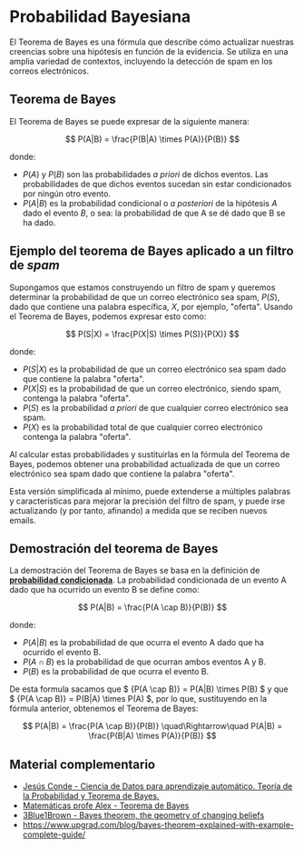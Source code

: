 # Probabilidad Bayesiana

El Teorema de Bayes es una fórmula que describe cómo actualizar nuestras creencias sobre una hipótesis en función de la evidencia. Se utiliza en una amplia variedad de contextos, incluyendo la detección de spam en los correos electrónicos.

## Teorema de Bayes

El Teorema de Bayes se puede expresar de la siguiente manera:

$$ P(A|B) = \frac{P(B|A) \times P(A)}{P(B)} $$

donde:

- $P(A)$ y $P(B)$ son las probabilidades *a priori* de dichos eventos. Las probabilidades de que dichos eventos sucedan sin estar condicionados por ningún otro evento.
- $P(A|B)$ es la probabilidad condicional o *a posteriori* de la hipótesis $A$ dado el evento $B$, o sea: la probabilidad de que A se dé dado que B se ha dado.

## Ejemplo del teorema de Bayes aplicado a un filtro de *spam*

Supongamos que estamos construyendo un filtro de spam y queremos determinar la probabilidad de que un correo electrónico sea spam, $P(S)$, dado que contiene una palabra específica, $X$, por ejemplo, "oferta". Usando el Teorema de Bayes, podemos expresar esto como:

$$ P(S|X) = \frac{P(X|S) \times P(S)}{P(X)} $$

donde:

- $P(S|X)$ es la probabilidad de que un correo electrónico sea spam dado que contiene la palabra "oferta".
- $P(X|S)$ es la probabilidad de que un correo electrónico, siendo spam, contenga la palabra "oferta".
- $P(S)$ es la probabilidad *a priori* de que cualquier correo electrónico sea spam.
- $P(X)$ es la probabilidad total de que cualquier correo electrónico contenga la palabra "oferta".

Al calcular estas probabilidades y sustituirlas en la fórmula del Teorema de Bayes, podemos obtener una probabilidad actualizada de que un correo electrónico sea spam dado que contiene la palabra "oferta".

Esta versión simplificada al mínimo, puede extenderse a múltiples palabras y características para mejorar la precisión del filtro de spam, y puede irse actualizando (y por tanto, afinando) a medida que se reciben nuevos emails.

## Demostración del teorema de Bayes

La demostración del Teorema de Bayes se basa en la definición de [**probabilidad condicionada**](https://es.wikipedia.org/wiki/Probabilidad_condicionada). La probabilidad condicionada de un evento A dado que ha ocurrido un evento B se define como:

$$ P(A|B) = \frac{P(A \cap B)}{P(B)} $$

donde:

- $P(A|B)$ es la probabilidad de que ocurra el evento A dado que ha ocurrido el evento B.
- $P(A \cap B)$ es la probabilidad de que ocurran ambos eventos A y B.
- $P(B)$ es la probabilidad de que ocurra el evento B.

De esta formula sacamos que $ {P(A \cap B)} = P(A|B) \times P(B) $ y que $ {P(A \cap B)} = P(B|A) \times P(A) $, por lo que, sustituyendo en la fórmula anterior, obtenemos el Teorema de Bayes:

$$ P(A|B) = \frac{P(A \cap B)}{P(B)} \quad\Rightarrow\quad P(A|B) = \frac{P(B|A) \times P(A)}{P(B)} $$

## Material complementario

- [Jesús Conde - Ciencia de Datos para aprendizaje automático. Teoría de la Probabilidad y Teorema de Bayes.](https://www.youtube.com/watch?v=foBVe1MuT5s)
- [Matemáticas profe Alex - Teorema de Bayes](https://www.youtube.com/watch?v=bDfCURXoKkU&list=PLeySRPnY35dH7Pnamtm2xxaCuT6jxt1vn&index=28)
- [3Blue1Brown - Bayes theorem, the geometry of changing beliefs](https://www.youtube.com/watch?v=HZGCoVF3YvM)  
- https://www.upgrad.com/blog/bayes-theorem-explained-with-example-complete-guide/

